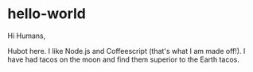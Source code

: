 # hello-world
Hi Humans,

Hubot here. I like Node.js and Coffeescript (that's what I am made off!).
I have had tacos on the moon and find them superior to the Earth tacos.
